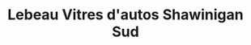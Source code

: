 ---
title: "Lebeau Vitres d'autos Shawinigan Sud"
url: /shawinigan/lebeau-vitres-dautos-shawinigan-sud/
shop: Autowerkstatt
---